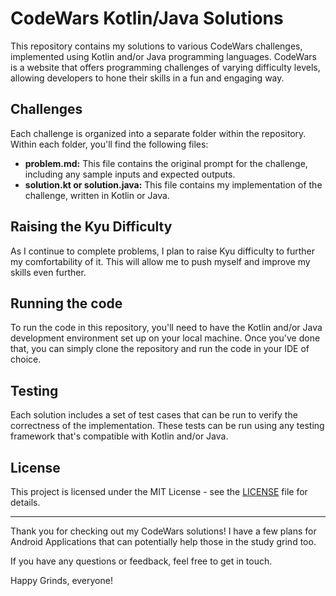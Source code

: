 # CodeWars Kotlin/Java Solutions

This repository contains my solutions to various CodeWars challenges, implemented using Kotlin and/or Java programming languages. CodeWars is a website that offers programming challenges of varying difficulty levels, allowing developers to hone their skills in a fun and engaging way.

## Challenges

Each challenge is organized into a separate folder within the repository. Within each folder, you'll find the following files:

- **problem.md:** This file contains the original prompt for the challenge, including any sample inputs and expected outputs.
- **solution.kt or solution.java:** This file contains my implementation of the challenge, written in Kotlin or Java.

## Raising the Kyu Difficulty

As I continue to complete problems, I plan to raise Kyu difficulty to further my comfortability of it. This will allow me to push myself and improve my skills even further.

## Running the code

To run the code in this repository, you'll need to have the Kotlin and/or Java development environment set up on your local machine. Once you've done that, you can simply clone the repository and run the code in your IDE of choice.

## Testing

Each solution includes a set of test cases that can be run to verify the correctness of the implementation. These tests can be run using any testing framework that's compatible with Kotlin and/or Java.

## License

This project is licensed under the MIT License - see the [LICENSE](LICENSE) file for details.

---

 Thank you for checking out my CodeWars solutions! I have a few plans for Android Applications that can potentially help those in the study grind too.

If you have any questions or feedback, feel free to get in touch. 

Happy Grinds, everyone!
